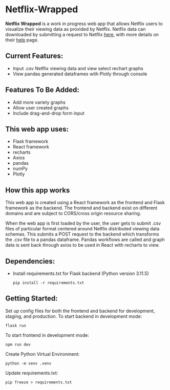 # Netflix-Wrapped

**Netflix Wrapped** is a work in progress web app that allows Netflix users to visualize their viewing data as provided by Netflix. Netflix data can downloaded by submitting a request to Netflix [here](https://www.netflix.com/account/getmyinfo), with more details on their [help](https://help.netflix.com/en/node/100624) page.

## Current Features:
* Input .csv Netflix viewing data and view select rechart graphs
* View pandas generated dataframes with Plotly through console

## Features To Be Added:
* Add more variety graphs
* Allow user created graphs
* Include drag-and-drop form input

## This web app uses:
* Flask framework
* React framework
* recharts
* Axios
* pandas
* numPy
* Plotly

## How this app works
This web app is created using a React framework as the frontend and Flask framework as the backend. The frontend and backend exist on different domains and are subject to CORS/cross origin resource sharing.

When the web app is first loaded by the user, the user gets to submit .csv files of particular format centered around Netflix distributed viewing data schemas. This submits a POST request to the backend which transforms the .csv file to a pandas dataframe. Pandas workflows are called and graph data is sent back through axios to be used in React with recharts to view.

## Dependencies:
* Install requirements.txt for Flask backend (Python version 3.11.5)
	```
	pip install -r requirements.txt
	```

## Getting Started:
Set up config files for both the frontend and backend for development, staging, and production.
To start backend in development mode:
```
flask run
```
To start frontend in development mode:
```
npm run dev
```

Create Python Virtual Environment:
```
python -m venv .venv
```

Update requirements.txt:
```
pip freeze > requirements.txt
```